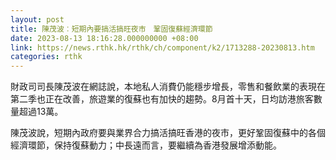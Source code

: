 ```yaml
---
layout: post
title: 陳茂波︰短期內要搞活搞旺夜市　鞏固復蘇經濟環節
date: 2023-08-13 18:16:28.000000000 +08:00
link: https://news.rthk.hk/rthk/ch/component/k2/1713288-20230813.htm
categories: rthk
---
```


財政司司長陳茂波在網誌說，本地私人消費仍能穩步增長，零售和餐飲業的表現在第二季也正在改善，旅遊業的復蘇也有加快的趨勢。8月首十天，日均訪港旅客數量超過13萬。

陳茂波說，短期內政府要與業界合力搞活搞旺香港的夜市，更好鞏固復蘇中的各個經濟環節，保持復蘇動力；中長遠而言，要繼續為香港發展增添動能。
